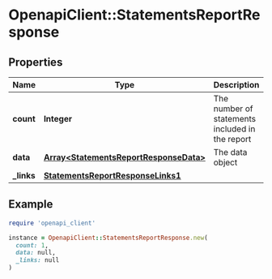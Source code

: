 # OpenapiClient::StatementsReportResponse

## Properties

| Name | Type | Description | Notes |
| ---- | ---- | ----------- | ----- |
| **count** | **Integer** | The number of statements included in the report |  |
| **data** | [**Array&lt;StatementsReportResponseData&gt;**](StatementsReportResponseData.md) | The data object |  |
| **_links** | [**StatementsReportResponseLinks1**](StatementsReportResponseLinks1.md) |  |  |

## Example

```ruby
require 'openapi_client'

instance = OpenapiClient::StatementsReportResponse.new(
  count: 1,
  data: null,
  _links: null
)
```


